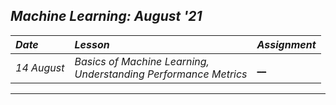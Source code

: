 ## _Machine Learning: August '21_ 
| _Date_ | _Lesson_ | _Assignment_ |
| :----- | :------- | :-------- |
| _14 August_ | _Basics of Machine Learning,<br> Understanding Performance Metrics_ | [__](Day%20%231) |
---
